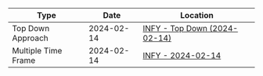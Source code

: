 | Type | Date | Location |
| ---- | ---- | ---- |
| Top Down Approach | 2024-02-14 | [INFY - Top Down (2024-02-14)](INFY%20-%20Top%20Down%20(2024-02-14).md) |
| Multiple Time Frame | 2024-02-14 | [INFY - 2024-02-14](INFY%20-%202024-02-14.md) |